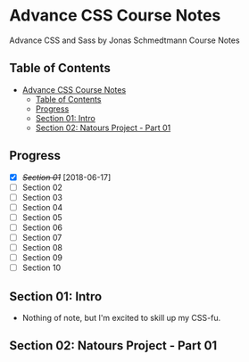 # Advance CSS Course Notes

Advance CSS and Sass by Jonas Schmedtmann Course Notes

## Table of Contents

<!-- TOC -->

- [Advance CSS Course Notes](#advance-css-course-notes)
  - [Table of Contents](#table-of-contents)
  - [Progress](#progress)
  - [Section 01: Intro](#section-01-intro)
  - [Section 02: Natours Project - Part 01](#section-02-natours-project---part-01)

<!-- /TOC -->

## Progress

- [X] ~~*Section 01*~~ [2018-06-17]
- [ ] Section 02
- [ ] Section 03
- [ ] Section 04
- [ ] Section 05
- [ ] Section 06
- [ ] Section 07
- [ ] Section 08
- [ ] Section 09
- [ ] Section 10

## Section 01: Intro

- Nothing of note, but I'm excited to skill up my CSS-fu.

## Section 02: Natours Project - Part 01

